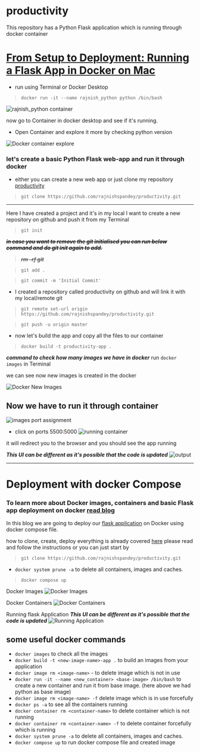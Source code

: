 # productivity
This repository has a Python Flask application  which is running through docker container

# [From Setup to Deployment: Running a Flask App in Docker on Mac](https://dev.to/rajnishspandey/from-setup-to-deployment-running-a-flask-app-in-docker-on-mac-2fpp)

- run using Terminal or Docker Desktop
> `docker run -it --name rajnish_python python /bin/bash`

![rajnish_python container](https://dev-to-uploads.s3.amazonaws.com/uploads/articles/27zk9do09ib5kk20tb67.png)

now go to Container in docker desktop and see if it's running.

- Open Container and explore it more by checking python version

![Docker container explore](https://dev-to-uploads.s3.amazonaws.com/uploads/articles/5no8zxyca673mgu6c6am.png)

### let's create a basic Python Flask web-app and run it through docker

- either you can create a new web app or just clone my repository [productivity](https://github.com/rajnishspandey/productivity.git)

> `git clone https://github.com/rajnishspandey/productivity.git`

***

Here I have created a project and it's in my local I want to create a new repository on github and push it from my Terminal

> `git init`

~~***in case you want to remove the git initialised you can run below command and do git init again to add.***~~

> ~~***rm -rf git***~~

> `git add .`

> `git commit -m 'Initial Commit'`

- I created a repository called productivity on github and will link it with my local/remote git

> `git remote set-url origin https://github.com/rajnishspandey/productivity.git`

> `git push -u origin master`

- now let's build the app and copy all the files to our container
> `docker build -t productivity-app .`

***command to check how many images we have in docker***
run `docker images` in Terminal

we can see now new images is created in the docker

![Docker New Images](https://dev-to-uploads.s3.amazonaws.com/uploads/articles/wnpyn83h9hyftjenuivh.png)

Now we have to run it through container
- 
![images port assignment](https://dev-to-uploads.s3.amazonaws.com/uploads/articles/19fgom9h573egyvmt3w2.png)

- click on ports 5500:5000
![running container](https://dev-to-uploads.s3.amazonaws.com/uploads/articles/byya77g24o6uwmacln95.png)

it will redirect you to the browser and you should see the app running

***This UI can be different as it's possible that the code is updated***
![output](https://dev-to-uploads.s3.amazonaws.com/uploads/articles/qz3bq5fcgatlywx9a6y3.png)

***

# Deployment with docker Compose

### To learn more about Docker images, containers and basic Flask app deployment on docker [read blog](https://dev.to/rajnishspandey/from-setup-to-deployment-running-a-flask-app-in-docker-on-mac-2fpp)

In this blog we are going to deploy our [flask application](https://github.com/rajnishspandey/productivity.git) on Docker using docker compose file.

how to clone, create, deploy everything is already covered [here](https://dev.to/rajnishspandey/from-setup-to-deployment-running-a-flask-app-in-docker-on-mac-2fpp) please read and follow the instructions or you can just start by 

> `git clone https://github.com/rajnishspandey/productivity.git`

- `docker system prune -a` to delete all containers, images and caches.

> `docker compose up`

Docker Images
![Docker Images](https://dev-to-uploads.s3.amazonaws.com/uploads/articles/fysvvwijxavcn6tkq32e.png)

Docker Containers
![Docker Containers](https://dev-to-uploads.s3.amazonaws.com/uploads/articles/k7nyww2vgq4obssju9ei.png)

Running flask Application
***This UI can be different as it's possible that the code is updated***
![Running Application](https://dev-to-uploads.s3.amazonaws.com/uploads/articles/xaqsqctbqg93hsafe67b.png)

## some useful docker commands
- `docker images` to check all the images 
- `docker build -t <new-image-name>-app .` to build an images from your application
- `docker image rm <image-name>` - to delete image which is not in use
- `docker run -it --name <new_container> <base-image> /bin/bash` to create a new container and run it from base image. (here above we had python as base image)
- `docker image rm <image-name> -f` delete image which is in use forcefully
- `docker ps -a` to see all the containers running
- `docker container rm <container-name>` to delete container which is not running
- `docker container rm <container-name> -f` to delete container forcefully which is running
- `docker system prune -a` to delete all containers, images and caches.
- `docker compose up` to run docker compose file and created image